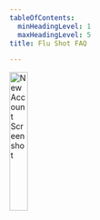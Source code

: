 ```yaml
---
tableOfContents:
  minHeadingLevel: 1
  maxHeadingLevel: 5
title: Flu Shot FAQ

---
```


<img src="/comingSoon.png" alt="New Account Screenshot" style="width:25%;">